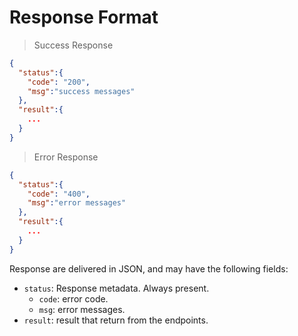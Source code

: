 # Response Format

> Success Response

```json
{
  "status":{
    "code": "200",
    "msg":"success messages"
  },
  "result":{
    ...
  }
}
```

> Error Response

```json
{
  "status":{
    "code": "400",
    "msg":"error messages"
  },
  "result":{
    ...
  }
}
```

Response are delivered in JSON, and may have the following fields:

- `status`: Response metadata. Always present.
  - `code`: error code.
  - `msg`: error messages.
- `result`: result that return from the endpoints.
